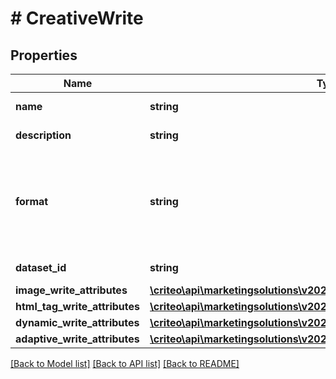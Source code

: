 # # CreativeWrite

## Properties

Name | Type | Description | Notes
------------ | ------------- | ------------- | -------------
**name** | **string** | The name of the creative |
**description** | **string** | The description of the creative | [optional]
**format** | **string** | The format of the creative  You can use \&quot;Image\&quot;, \&quot; HtmlTag\&quot;, \&quot;Dynamic\&quot; or \&quot;Adaptive\&quot; |
**dataset_id** | **string** | Dataset linked to the Creative |
**image_write_attributes** | [**\criteo\api\marketingsolutions\v2023_07\Model\ImageWriteAttributes**](ImageWriteAttributes.md) |  | [optional]
**html_tag_write_attributes** | [**\criteo\api\marketingsolutions\v2023_07\Model\HtmlTagWriteAttributes**](HtmlTagWriteAttributes.md) |  | [optional]
**dynamic_write_attributes** | [**\criteo\api\marketingsolutions\v2023_07\Model\DynamicWriteAttributes**](DynamicWriteAttributes.md) |  | [optional]
**adaptive_write_attributes** | [**\criteo\api\marketingsolutions\v2023_07\Model\AdaptiveWriteAttributes**](AdaptiveWriteAttributes.md) |  | [optional]

[[Back to Model list]](../../README.md#models) [[Back to API list]](../../README.md#endpoints) [[Back to README]](../../README.md)
